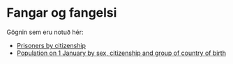 # Fangar og fangelsi

Gögnin sem eru notuð hér:

* [Prisoners by citizenship](https://ec.europa.eu/eurostat/databrowser/product/view/crim_pris_ctz)
* [Population on 1 January by sex, citizenship and group of country of birth](https://ec.europa.eu/eurostat/databrowser/product/view/migr_pop5ctz)